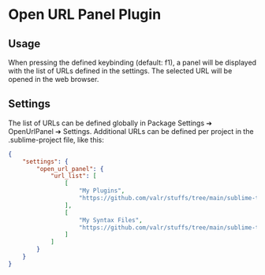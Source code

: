 # Open URL Panel Plugin

## Usage

When pressing the defined keybinding (default: f1), a panel will be displayed with the list of URLs defined in the settings. The selected URL will be opened in the web browser.

## Settings

The list of URLs can be defined globally in Package Settings ➔ OpenUrlPanel ➔ Settings.
Additional URLs can be defined per project in the .sublime-project file, like this:

```json
{
    "settings": {
        "open_url_panel": {
            "url_list": [
                [
                    "My Plugins",
                    "https://github.com/valr/stuffs/tree/main/sublime-text/plugins/"
                ],
                [
                    "My Syntax Files",
                    "https://github.com/valr/stuffs/tree/main/sublime-text/syntax/"
                ]
            ]
        }
    }
}
```
